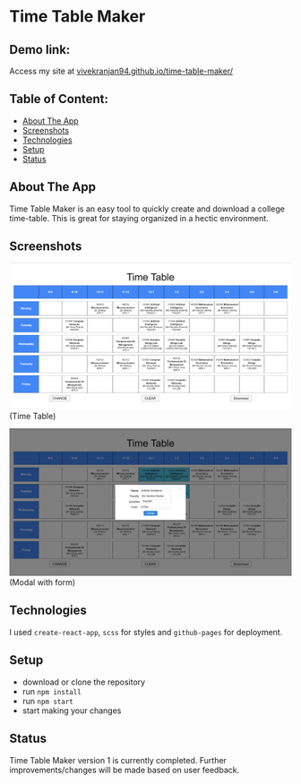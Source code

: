 # Time Table Maker

## Demo link:
Access my site at [vivekranjan94.github.io/time-table-maker/](https://vivekranjan94.github.io/time-table-maker/)

## Table of Content:

- [About The App](#about-the-app)
- [Screenshots](#screenshots)
- [Technologies](#technologies)
- [Setup](#setup)
- [Status](#status)

## About The App
Time Table Maker is an easy tool to quickly create and download a college time-table. This is great for staying organized in a hectic environment.

## Screenshots

![Sample Time Table](./readme-images/sample_timetable.png)
(Time Table)

![Sample Modal](./readme-images/sample_modal.png)
(Modal with form)

## Technologies
I used `create-react-app`, `scss` for styles and `github-pages` for deployment. 

## Setup
- download or clone the repository
- run `npm install`
- run `npm start`
- start making your changes

## Status
Time Table Maker version 1 is currently completed. Further improvements/changes will be made based on user feedback.
